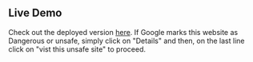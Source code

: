 ## Live Demo
Check out the deployed version [here](https://golden-llama-d841f9.netlify.app/).
If Google marks this website as Dangerous or unsafe, simply click on "Details" and then, on the last line click on "vist this unsafe site" to proceed.
